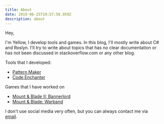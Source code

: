 ```yaml
---
title: About
date: 2019-06-25T19:57:58.959Z
description: about
---
```

Hey,

I'm Yellow, I develop tools and games. In this blog, I'll mostly write about C# and Roslyn. I'll try to write about topics that has no clear documentation or has not been discussed in stackoverflow.com or any other blog.

Tools that I developed:

* [Pattern Maker](https://marketplace.visualstudio.com/items?itemName=MerryYellow.patternmaker)
* [Code Enchanter](https://assetstore.unity.com/packages/tools/utilities/code-enchanter-120279)

Games that I have worked on

* [Mount & Blade II: Bannerlord](https://www.taleworlds.com/en/Games/Bannerlord)
* [Mount & Blade: Warband](https://www.taleworlds.com/en/Games/Warband)

I don't use social media very often, but you can always contact me via [email](mailto:merryyellow@outlook.com).
